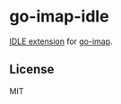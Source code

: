 # go-imap-idle

[IDLE extension](https://tools.ietf.org/html/rfc2177) for [go-imap](https://github.com/emersion/go-imap).

## License

MIT
